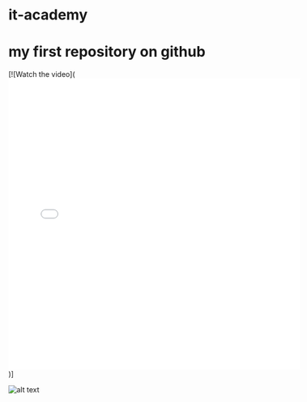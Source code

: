 # it-academy

# my first repository on github

[![Watch the video](<iframe src="//gifs.com/embed/Jy0zLD?muted=false" frameborder="0" scrolling="no" width="576px" height="576px" style="-webkit-backface-visibility: hidden;-webkit-transform: scale(1);"></iframe>)]

![alt text](https://cdn.i-scmp.com/sites/default/files/styles/768x768/public/d8/images/methode/2019/10/07/ddab9648-e8be-11e9-9e8e-4022fb9638c4_image_hires_183549.JPG?itok=oLslMtUq&v=1570444557)

